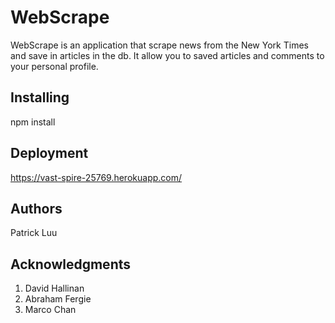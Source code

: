 # WebScrape
WebScrape is an application that scrape news from the New York Times and save in articles in the db. It allow you to saved articles and comments to your personal profile. 


## Installing
npm install


## Deployment
https://vast-spire-25769.herokuapp.com/


## Authors
Patrick Luu

## Acknowledgments
1. David Hallinan
2. Abraham Fergie
3. Marco Chan